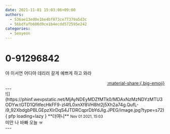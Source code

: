 ```yaml
---
date: 2021-11-01 15:03:06+09:00
authors:
  - 536ae13ed0e1be4bf873ce77379a5d3c
  - 56bdfafb606d9ce1b4ecdd572595e242
categories:
  - Seoyeon
---
```


# 0-91296842

<div class="post-container" markdown="1">
<div class="content-container md-sidebar__scrollwrap" markdown="1">

야 이서연 어디야 데리러 갈게 예쁘게 하고 와라

</div>
</div>

<div style="text-align: right;" markdown="1">
<a href="https://weverse.io/fromis9/fanpost/0-91296842" style="text-align: right;">:material-share:{.big-emoji}</a>
</div>
---

<div class="comments-container md-sidebar__scrollwrap" markdown="1">
<div class="comment" markdown="1">
<div class='id-container' markdown="1">
![](https://phinf.wevpstatic.net/MjAyNDEyMDZfMTk0/MDAxNzMzNDYzMTU3ODYw.tGTD1QfitfecHkFF9-zI4fL0xnXf8VH8ht2j5Xh2a74g.QufL-i9_92XbdgbPBLGEpzXIrDqS4JTDRCqprDbYdJIg.JPEG/image.jpg?type=s72){ pfp loading=lazy }
**<span class="artist">더여니</span>** <small>Nov 01 2021, 15:03</small><br>
</div>
<div class='comment-body' markdown="1">
미안 나 바빠 오늘 ㅠ
</div>
</div>
</div>
---
